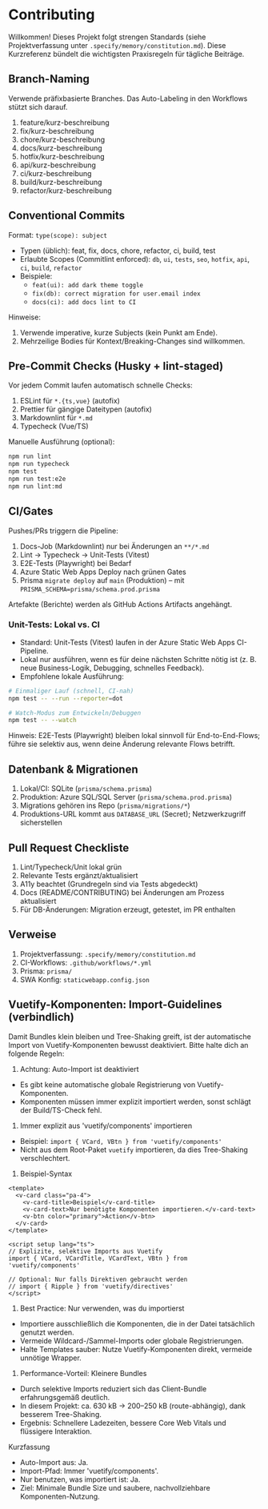 # Contributing

Willkommen! Dieses Projekt folgt strengen Standards (siehe Projektverfassung unter `.specify/memory/constitution.md`). Diese Kurzreferenz bündelt die wichtigsten Praxisregeln für tägliche Beiträge.

## Branch-Naming

Verwende präfixbasierte Branches. Das Auto-Labeling in den Workflows stützt sich darauf.

1. feature/kurz-beschreibung
1. fix/kurz-beschreibung
1. chore/kurz-beschreibung
1. docs/kurz-beschreibung
1. hotfix/kurz-beschreibung
1. api/kurz-beschreibung
1. ci/kurz-beschreibung
1. build/kurz-beschreibung
1. refactor/kurz-beschreibung

## Conventional Commits

Format: `type(scope): subject`

- Typen (üblich): feat, fix, docs, chore, refactor, ci, build, test
- Erlaubte Scopes (Commitlint enforced): `db`, `ui`, `tests`, `seo`, `hotfix`, `api`, `ci`, `build`, `refactor`
- Beispiele:
  - `feat(ui): add dark theme toggle`
  - `fix(db): correct migration for user.email index`
  - `docs(ci): add docs lint to CI`

Hinweise:

1. Verwende imperative, kurze Subjects (kein Punkt am Ende).
1. Mehrzeilige Bodies für Kontext/Breaking-Changes sind willkommen.

## Pre-Commit Checks (Husky + lint-staged)

Vor jedem Commit laufen automatisch schnelle Checks:

1. ESLint für `*.{ts,vue}` (autofix)
1. Prettier für gängige Dateitypen (autofix)
1. Markdownlint für `*.md`
1. Typecheck (Vue/TS)

Manuelle Ausführung (optional):

```bash
npm run lint
npm run typecheck
npm test
npm run test:e2e
npm run lint:md
```

## CI/Gates

Pushes/PRs triggern die Pipeline:

1. Docs-Job (Markdownlint) nur bei Änderungen an `**/*.md`
1. Lint → Typecheck → Unit-Tests (Vitest)
1. E2E-Tests (Playwright) bei Bedarf
1. Azure Static Web Apps Deploy nach grünen Gates
1. Prisma `migrate deploy` auf `main` (Produktion) – mit `PRISMA_SCHEMA=prisma/schema.prod.prisma`

Artefakte (Berichte) werden als GitHub Actions Artifacts angehängt.

### Unit-Tests: Lokal vs. CI

- Standard: Unit-Tests (Vitest) laufen in der Azure Static Web Apps CI-Pipeline.
- Lokal nur ausführen, wenn es für deine nächsten Schritte nötig ist (z. B. neue Business-Logik, Debugging, schnelles Feedback).
- Empfohlene lokale Ausführung:

```bash
# Einmaliger Lauf (schnell, CI-nah)
npm test -- --run --reporter=dot

# Watch-Modus zum Entwickeln/Debuggen
npm test -- --watch
```

Hinweis: E2E-Tests (Playwright) bleiben lokal sinnvoll für End-to-End-Flows; führe sie selektiv aus, wenn deine Änderung relevante Flows betrifft.

## Datenbank & Migrationen

1. Lokal/CI: SQLite (`prisma/schema.prisma`)
1. Produktion: Azure SQL/SQL Server (`prisma/schema.prod.prisma`)
1. Migrations gehören ins Repo (`prisma/migrations/*`)
1. Produktions-URL kommt aus `DATABASE_URL` (Secret); Netzwerkzugriff sicherstellen

## Pull Request Checkliste

1. Lint/Typecheck/Unit lokal grün
1. Relevante Tests ergänzt/aktualisiert
1. A11y beachtet (Grundregeln sind via Tests abgedeckt)
1. Docs (README/CONTRIBUTING) bei Änderungen am Prozess aktualisiert
1. Für DB-Änderungen: Migration erzeugt, getestet, im PR enthalten

## Verweise

1. Projektverfassung: `.specify/memory/constitution.md`
1. CI-Workflows: `.github/workflows/*.yml`
1. Prisma: `prisma/`
1. SWA Konfig: `staticwebapp.config.json`

## Vuetify-Komponenten: Import-Guidelines (verbindlich)

Damit Bundles klein bleiben und Tree-Shaking greift, ist der automatische Import von Vuetify-Komponenten bewusst deaktiviert. Bitte halte dich an folgende Regeln:

1. Achtung: Auto-Import ist deaktiviert

- Es gibt keine automatische globale Registrierung von Vuetify-Komponenten.
- Komponenten müssen immer explizit importiert werden, sonst schlägt der Build/TS-Check fehl.

1. Immer explizit aus 'vuetify/components' importieren

- Beispiel: `import { VCard, VBtn } from 'vuetify/components'`
- Nicht aus dem Root-Paket `vuetify` importieren, da dies Tree-Shaking verschlechtert.

1. Beispiel-Syntax

```vue
<template>
  <v-card class="pa-4">
    <v-card-title>Beispiel</v-card-title>
    <v-card-text>Nur benötigte Komponenten importieren.</v-card-text>
    <v-btn color="primary">Action</v-btn>
  </v-card>
</template>

<script setup lang="ts">
// Explizite, selektive Imports aus Vuetify
import { VCard, VCardTitle, VCardText, VBtn } from 'vuetify/components'

// Optional: Nur falls Direktiven gebraucht werden
// import { Ripple } from 'vuetify/directives'
</script>
```

1. Best Practice: Nur verwenden, was du importierst

- Importiere ausschließlich die Komponenten, die in der Datei tatsächlich genutzt werden.
- Vermeide Wildcard-/Sammel-Imports oder globale Registrierungen.
- Halte Templates sauber: Nutze Vuetify-Komponenten direkt, vermeide unnötige Wrapper.

1. Performance-Vorteil: Kleinere Bundles

- Durch selektive Imports reduziert sich das Client-Bundle erfahrungsgemäß deutlich.
- In diesem Projekt: ca. 630 kB → 200–250 kB (route-abhängig), dank besserem Tree-Shaking.
- Ergebnis: Schnellere Ladezeiten, bessere Core Web Vitals und flüssigere Interaktion.

Kurzfassung

- Auto-Import aus: Ja.
- Import-Pfad: Immer 'vuetify/components'.
- Nur benutzen, was importiert ist: Ja.
- Ziel: Minimale Bundle Size und saubere, nachvollziehbare Komponenten-Nutzung.
